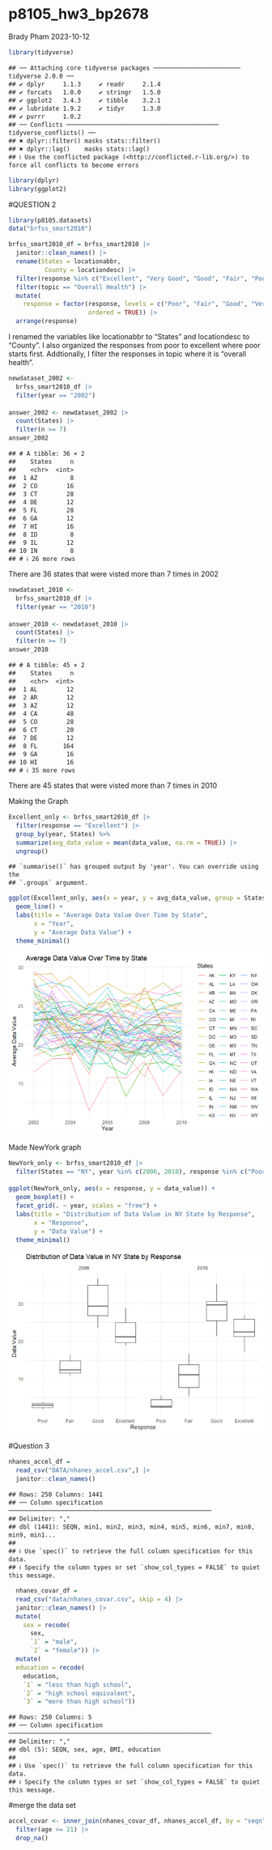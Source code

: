 p8105_hw3_bp2678
================
Brady Pham
2023-10-12

``` r
library(tidyverse)
```

    ## ── Attaching core tidyverse packages ──────────────────────── tidyverse 2.0.0 ──
    ## ✔ dplyr     1.1.3     ✔ readr     2.1.4
    ## ✔ forcats   1.0.0     ✔ stringr   1.5.0
    ## ✔ ggplot2   3.4.3     ✔ tibble    3.2.1
    ## ✔ lubridate 1.9.2     ✔ tidyr     1.3.0
    ## ✔ purrr     1.0.2     
    ## ── Conflicts ────────────────────────────────────────── tidyverse_conflicts() ──
    ## ✖ dplyr::filter() masks stats::filter()
    ## ✖ dplyr::lag()    masks stats::lag()
    ## ℹ Use the conflicted package (<http://conflicted.r-lib.org/>) to force all conflicts to become errors

``` r
library(dplyr)
library(ggplot2)
```

\#QUESTION 2

``` r
library(p8105.datasets)
data("brfss_smart2010")
```

``` r
brfss_smart2010_df = brfss_smart2010 |>
  janitor::clean_names() |>
  rename(States = locationabbr,
          County = locationdesc) |>
  filter(response %in% c("Excellent", "Very Good", "Good", "Fair", "Poor")) |>
  filter(topic == "Overall Health") |>
  mutate(
    response = factor(response, levels = c("Poor", "Fair", "Good", "Very Good", "Excellent"),
                      ordered = TRUE)) |>
  arrange(response)
```

I renamed the variables like locationabbr to “States” and locationdesc
to “County”. I also organized the responses from poor to excellent where
poor starts first. Addtionally, I filter the responses in topic where it
is “overall health”.

``` r
newdataset_2002 <- 
  brfss_smart2010_df |>  
  filter(year == "2002")

answer_2002 <- newdataset_2002 |> 
  count(States) |>  
  filter(n >= 7)
answer_2002
```

    ## # A tibble: 36 × 2
    ##    States     n
    ##    <chr>  <int>
    ##  1 AZ         8
    ##  2 CO        16
    ##  3 CT        28
    ##  4 DE        12
    ##  5 FL        28
    ##  6 GA        12
    ##  7 HI        16
    ##  8 ID         8
    ##  9 IL        12
    ## 10 IN         8
    ## # ℹ 26 more rows

There are 36 states that were visted more than 7 times in 2002

``` r
newdataset_2010 <- 
  brfss_smart2010_df |>  
  filter(year == "2010")

answer_2010 <- newdataset_2010 |> 
  count(States) |>  
  filter(n >= 7)
answer_2010
```

    ## # A tibble: 45 × 2
    ##    States     n
    ##    <chr>  <int>
    ##  1 AL        12
    ##  2 AR        12
    ##  3 AZ        12
    ##  4 CA        48
    ##  5 CO        28
    ##  6 CT        20
    ##  7 DE        12
    ##  8 FL       164
    ##  9 GA        16
    ## 10 HI        16
    ## # ℹ 35 more rows

There are 45 states that were visted more than 7 times in 2010

Making the Graph

``` r
Excellent_only <- brfss_smart2010_df |>
  filter(response == "Excellent") |>
  group_by(year, States) %>%
  summarize(avg_data_value = mean(data_value, na.rm = TRUE)) |>
  ungroup()
```

    ## `summarise()` has grouped output by 'year'. You can override using the
    ## `.groups` argument.

``` r
ggplot(Excellent_only, aes(x = year, y = avg_data_value, group = States, color = States)) +
  geom_line() +
  labs(title = "Average Data Value Over Time by State",
       x = "Year",
       y = "Average Data Value") +
  theme_minimal()
```

![](p8105_hw3_bp2678_files/figure-gfm/unnamed-chunk-6-1.png)<!-- -->

Made NewYork graph

``` r
NewYork_only <- brfss_smart2010_df |>
  filter(States == "NY", year %in% c(2006, 2010), response %in% c("Poor", "Fair", "Good", "Very Good", "Excellent"))

ggplot(NewYork_only, aes(x = response, y = data_value)) +
  geom_boxplot() +
  facet_grid(. ~ year, scales = "free") +
  labs(title = "Distribution of Data Value in NY State by Response",
       x = "Response",
       y = "Data Value") +
  theme_minimal()
```

![](p8105_hw3_bp2678_files/figure-gfm/unnamed-chunk-7-1.png)<!-- -->

\#Question 3

``` r
nhanes_accel_df = 
  read_csv("DATA/nhanes_accel.csv",) |>
  janitor::clean_names() 
```

    ## Rows: 250 Columns: 1441
    ## ── Column specification ────────────────────────────────────────────────────────
    ## Delimiter: ","
    ## dbl (1441): SEQN, min1, min2, min3, min4, min5, min6, min7, min8, min9, min1...
    ## 
    ## ℹ Use `spec()` to retrieve the full column specification for this data.
    ## ℹ Specify the column types or set `show_col_types = FALSE` to quiet this message.

``` r
  nhanes_covar_df = 
  read_csv("data/nhanes_covar.csv", skip = 4) |>
  janitor::clean_names() |>
  mutate(
    sex = recode(
      sex,
      `1` = "male",
      `2` = "female")) |>
  mutate(
  education = recode(
    education,
    `1` = "less than high school",
    `2` = "high school equivalent",
    `3` = "more than high school"))
```

    ## Rows: 250 Columns: 5
    ## ── Column specification ────────────────────────────────────────────────────────
    ## Delimiter: ","
    ## dbl (5): SEQN, sex, age, BMI, education
    ## 
    ## ℹ Use `spec()` to retrieve the full column specification for this data.
    ## ℹ Specify the column types or set `show_col_types = FALSE` to quiet this message.

\#merge the data set

``` r
accel_covar <- inner_join(nhanes_covar_df, nhanes_accel_df, by = "seqn") |>
  filter(age >= 21) |>
  drop_na()
```
